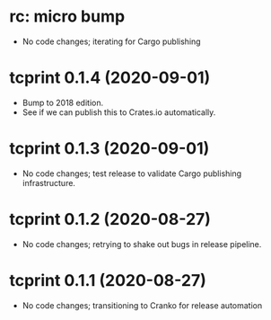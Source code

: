 # rc: micro bump

- No code changes; iterating for Cargo publishing

# tcprint 0.1.4 (2020-09-01)

- Bump to 2018 edition.
- See if we can publish this to Crates.io automatically.

# tcprint 0.1.3 (2020-09-01)

- No code changes; test release to validate Cargo publishing infrastructure.

# tcprint 0.1.2 (2020-08-27)

- No code changes; retrying to shake out bugs in release pipeline.

# tcprint 0.1.1 (2020-08-27)

- No code changes; transitioning to Cranko for release automation
